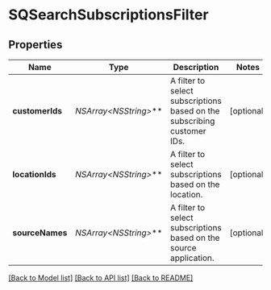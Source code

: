 # SQSearchSubscriptionsFilter

## Properties
Name | Type | Description | Notes
------------ | ------------- | ------------- | -------------
**customerIds** | **NSArray&lt;NSString*&gt;*** | A filter to select subscriptions based on the subscribing customer IDs. | [optional] 
**locationIds** | **NSArray&lt;NSString*&gt;*** | A filter to select subscriptions based on the location. | [optional] 
**sourceNames** | **NSArray&lt;NSString*&gt;*** | A filter to select subscriptions based on the source application. | [optional] 

[[Back to Model list]](../README.md#documentation-for-models) [[Back to API list]](../README.md#documentation-for-api-endpoints) [[Back to README]](../README.md)


